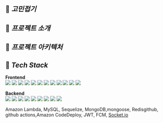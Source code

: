 

## 🙌 **_고민접기_**
## 🙌 **_프로젝트 소개_**
## 🙌 **_프로젝트 아키텍처_**


## 🙌 **_Tech Stack_**

**Frontend**<br />
<img src="https://img.shields.io/badge/HTML5-E34F26?style=for-the-badge&logo=HTML5&logoColor=white"> <img src="https://img.shields.io/badge/JavaScript-F7DF1E?style=for-the-badge&logo=JavaScript&logoColor=black"> <img src="https://img.shields.io/badge/React-61DAFB?style=for-the-badge&logo=React&logoColor=black"> <img src="https://img.shields.io/badge/React Hook Form-EC5990?style=for-the-badge&logo=React Hook Form&logoColor=white"> <img src="https://img.shields.io/badge/React Router-CA4245?style=for-the-badge&logo=React Router&logoColor=white"> <img src="https://img.shields.io/badge/Axios-5A29E4?style=for-the-badge&logo=Axios&logoColor=white"> <img src="https://img.shields.io/badge/React Query-FF4154?style=for-the-badge&logo=React Query&logoColor=white"> <img src="https://img.shields.io/badge/styled components-DB7093?style=for-the-badge&logo=styled-components&logoColor=white"> <img src="https://img.shields.io/badge/PWA-5A0FC8?style=for-the-badge&logo=PWA&logoColor=white"> <img src="https://img.shields.io/badge/Firebase-FFCA28?style=for-the-badge&logo=Firebase&logoColor=white"> <img src="https://img.shields.io/badge/Socket.io-010101?style=for-the-badge&logo=Socket.io&logoColor=white"> <img src="https://img.shields.io/badge/Netlify-00C7B7?style=for-the-badge&logo=Netlify&logoColor=white">

**Backend**<br />
<img src="https://img.shields.io/badge/Node.js-339933?style=for-the-badge&logo=Node.js&logoColor=white"> <img src="https://img.shields.io/badge/Express-000000?style=for-the-badge&logo=Express&logoColor=white"> <img src="https://img.shields.io/badge/JavaScript-F7DF1E?style=for-the-badge&logo=JavaScript&logoColor=black"> <img src="https://img.shields.io/badge/npm-CB3837?style=for-the-badge&logo=npm&logoColor=white"> <img src="https://img.shields.io/badge/Let's Encrypt-003A70?style=for-the-badge&logo=Let's Encrypt&logoColor=white"> <img src="https://img.shields.io/badge/PM2-2B037A?style=for-the-badge&logo=PM2&logoColor=white"> <img src="https://img.shields.io/badge/Amazon EC2-FF9900?style=for-the-badge&logo=Amazon EC2&logoColor=white"> <img src="https://img.shields.io/badge/Amazon S3-569A31?style=for-the-badge&logo=Amazon S3&logoColor=white"> <img src="https://img.shields.io/badge/AWS Lambda-FF9900?style=for-the-badge&logo=AWS Lambda&logoColor=white">



Amazon Lambda, MySQL, Sequelize, MongoDB,mongoose, Redisgithub, github actions,Amazon CodeDeploy, JWT, FCM, [Socket.io](http://socket.io/)
